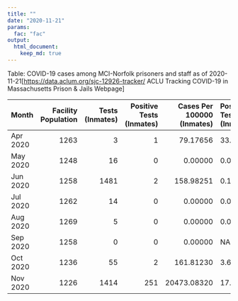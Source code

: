 ```yaml
---
title: ""
date: "2020-11-21"
params:
  fac: "fac"
output:
  html_document:
    keep_md: true
---
```




Table: COVID-19 cases among MCI-Norfolk prisoners and staff as of 2020-11-21<ref>[https://data.aclum.org/sjc-12926-tracker/ ACLU Tracking COVID-19 in Massachusetts Prison & Jails Webpage]</ref>

| Month | Facility Population | Tests (Inmates) | Positive Tests (Inmates) | Cases Per 100000 (Inmates) | Positive Test Rate (Inmates) | Staff Tested | Positive Tests (Staff) | Positive Rate (Staff) | Deaths |
|:-|-:|-:|-:|-:|:-|-:|-:|:-|-:|
| Apr 2020 | 1263 | 3 | 1 | 79.17656 | 33.33% | 1 | 3 | 300.0% | 0 |
| May 2020 | 1248 | 16 | 0 | 0.00000 | 0.00% | 20 | 2 | 10.0% | 0 |
| Jun 2020 | 1258 | 1481 | 2 | 158.98251 | 0.14% | 50 | 1 | 2.0% | 0 |
| Jul 2020 | 1262 | 14 | 0 | 0.00000 | 0.00% | 0 | 0 | NA | 0 |
| Aug 2020 | 1269 | 5 | 0 | 0.00000 | 0.00% | 4 | 2 | 50.0% | 0 |
| Sep 2020 | 1258 | 0 | 0 | 0.00000 | NA | 1 | 0 | 0.0% | 0 |
| Oct 2020 | 1236 | 55 | 2 | 161.81230 | 3.64% | 0 | 2 | Inf | 0 |
| Nov 2020 | 1226 | 1414 | 251 | 20473.08320 | 17.75% | 405 | 16 | 4.0% | 0 |
